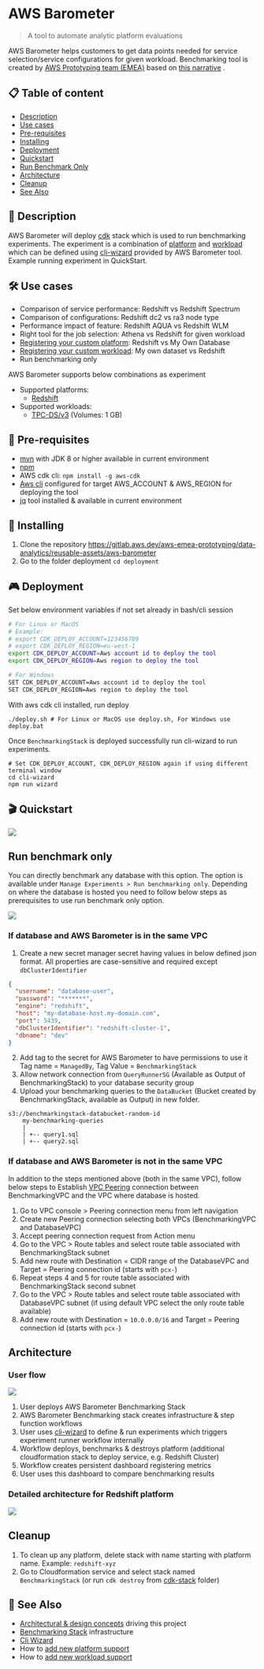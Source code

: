 # AWS Barometer

> A tool to automate analytic platform evaluations

AWS Barometer helps customers to get data points needed for service selection/service configurations for given workload.
Benchmarking tool is created by [AWS Prototyping team (EMEA)](https://w.amazon.com/bin/view/AWS_EMEA_Prototyping_Labs)
based
on [this narrative](https://amazon.awsapps.com/workdocs/index.html#/document/760aa6dceb39082084f710abccf4d973b4156f1ec912acb2270c918656025731)
.

## 📋 Table of content

- [Description](#-description)
- [Use cases](#-use-cases)
- [Pre-requisites](#-pre-requisites)
- [Installing](#-installing)
- [Deployment](#-deployment)
- [Quickstart](#-quickstart)
- [Run Benchmark Only](#-run-benchmark-only)
- [Architecture](#-architecture)
- [Cleanup](#-cleanup)
- [See Also](#-see-also)

## 🔰 Description

AWS Barometer will deploy [cdk](https://aws.amazon.com/cdk/) stack which is used to run benchmarking experiments. The
experiment is a combination of [platform](./source/cdk-stack/platforms) and [workload](./source/cdk-stack/workloads)
which can be defined using [cli-wizard](./source/cli-wizard) provided by AWS Barometer tool. Example running experiment
in QuickStart.

## 🛠 Use cases

- Comparison of service performance: Redshift vs Redshift Spectrum
- Comparison of configurations: Redshift dc2 vs ra3 node type
- Performance impact of feature: Redshift AQUA vs Redshift WLM
- Right tool for the job selection: Athena vs Redshift for given workload
- [Registering your custom platform](./source/cdk-stack/platforms): Redshift vs My Own Database
- [Registering your custom workload](./source/cdk-stack/workloads): My own dataset vs Redshift
- Run benchmarking only

AWS Barometer supports below combinations as experiment

- Supported platforms:
    - [Redshift](./source/cdk-stack/platforms/redshift)
- Supported workloads:
    - [TPC-DS/v3](./source/cdk-stack/workloads/tpc-ds) (Volumes: 1 GB)

## 🎒 Pre-requisites

- [mvn](https://maven.apache.org/install.html) with JDK 8 or higher available in current environment
- [npm](https://nodejs.org/en/download/)
- AWS cdk cli: `npm install -g aws-cdk`
- [Aws cli](https://docs.aws.amazon.com/cli/latest/userguide/cli-chap-install.html) configured for target AWS_ACCOUNT &
  AWS_REGION for deploying the tool
- [jq](https://stedolan.github.io/jq/download/) tool installed & available in current environment

## 🚀 Installing

1. Clone the repository https://gitlab.aws.dev/aws-emea-prototyping/data-analytics/reusable-assets/aws-barometer
2. Go to the folder deployment `cd deployment`

## 🎮 Deployment

Set below environment variables if not set already in bash/cli session

```bash
# For Linux or MacOS
# Example:
# export CDK_DEPLOY_ACCOUNT=123456789
# export CDK_DEPLOY_REGION=eu-west-1
export CDK_DEPLOY_ACCOUNT=Aws account id to deploy the tool
export CDK_DEPLOY_REGION=Aws region to deploy the tool

# For Windows
SET CDK_DEPLOY_ACCOUNT=Aws account id to deploy the tool
SET CDK_DEPLOY_REGION=Aws region to deploy the tool
```

With aws cdk cli installed, run deploy

```shell
./deploy.sh # For Linux or MacOS use deploy.sh, For Windows use deploy.bat
```

Once `BenchmarkingStack` is deployed successfully run cli-wizard to run experiments.

```shell
# Set CDK_DEPLOY_ACCOUNT, CDK_DEPLOY_REGION again if using different terminal window
cd cli-wizard
npm run wizard
```

## 🎬 Quickstart

![](./assets/define_experiment.gif)

## Run benchmark only

You can directly benchmark any database with this option. The option is available
under `Manage Experiments > Run benchmarking only`. Depending on where the database is hosted you need to follow below
steps as prerequisites to use run benchmark only option.

![](./assets/run_benchmark_only.gif)

### If database and AWS Barometer is in the same VPC

1. Create a new secret manager secret having values in below defined json format. All properties are case-sensitive and
   required except `dbClusterIdentifier`

```json
{
  "username": "database-user",
  "password": "*******",
  "engine": "redshift",
  "host": "my-database-host.my-domain.com",
  "port": 5439,
  "dbClusterIdentifier": "redshift-cluster-1",
  "dbname": "dev"
}
```

2. Add tag to the secret for AWS Barometer to have permissions to use it Tag name = `ManagedBy`, Tag Value
   = `BenchmarkingStack`
3. Allow network connection from `QueryRunnerSG` (Available as Output of BenchmarkingStack) to your database security
   group
4. Upload your benchmarking queries to the `DataBucket` (Bucket created by BenchmarkingStack, available as Output) in
   new folder.

```
s3://benchmarkingstack-databucket-random-id
    my-benchmarking-queries
    |
    | +-- query1.sql
    | +-- query2.sql
```

### If database and AWS Barometer is not in the same VPC

In addition to the steps mentioned above (both in the same VPC), follow below steps to
Establish [VPC Peering](https://docs.aws.amazon.com/vpc/latest/peering/what-is-vpc-peering.html)
connection between BenchmarkingVPC and the VPC where database is hosted.

1. Go to VPC console > Peering connection menu from left navigation
2. Create new Peering connection selecting both VPCs (BenchmarkingVPC and DatabaseVPC)
3. Accept peering connection request from Action menu
4. Go to the VPC > Route tables and select route table associated with BenchmarkingStack subnet
5. Add new route with Destination = CIDR range of the DatabaseVPC and Target = Peering connection id (starts
   with `pcx-`)
6. Repeat steps 4 and 5 for route table associated with BenchmarkingStack second subnet
7. Go to the VPC > Route tables and select route table associated with DatabaseVPC subnet (if using default VPC select
   the only route table available)
8. Add new route with Destination = `10.0.0.0/16` and Target = Peering connection id (starts with `pcx-`)

## Architecture

### User flow

![](./assets/Benchmarking-tool-architacture-Highlevel.jpg)

1. User deploys AWS Barometer Benchmarking Stack
2. AWS Barometer Benchmarking stack creates infrastructure & step function workflows
3. User uses [cli-wizard](./source/cli-wizard) to define & run experiments which triggers experiment runner workflow
   internally
4. Workflow deploys, benchmarks & destroys platform (additional cloudformation stack to deploy service, e.g. Redshift
   Cluster)
5. Workflow creates persistent dashboard registering metrics
6. User uses this dashboard to compare benchmarking results

### Detailed architecture for Redshift platform

![](./assets/Benchmarking-tool-architacture-Detailed%20with%20Redshift.jpg)

## Cleanup

1. To clean up any platform, delete stack with name starting with platform name. Example: `redshift-xyz`
2. Go to Cloudformation service and select stack named `BenchmarkingStack` (or run `cdk destroy`
   from [cdk-stack](./source/cdk-stack) folder)

## 👀 See Also

- [Architectural & design concepts](./Concepts.md) driving this project
- [Benchmarking Stack](./source/cdk-stack) infrastructure
- [Cli Wizard](./source/cli-wizard)
- How to [add new platform support](./source/cdk-stack/platforms)
- How to [add new workload support](./source/cdk-stack/workloads)
